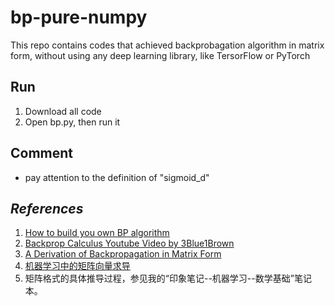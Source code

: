 # bp-pure-numpy
This repo contains codes that achieved backprobagation algorithm in matrix form, without using any deep learning library, like TersorFlow or PyTorch

## Run 
1. Download all code
2. Open bp.py, then run it

## Comment
* pay attention to the definition of "sigmoid_d"

## *References*  
1. [How to build you own BP algorithm](https://towardsdatascience.com/how-to-build-your-own-neural-network-from-scratch-in-python-68998a08e4f6)  
2. [Backprop Calculus Youtube Video by 3Blue1Brown](https://www.youtube.com/watch?v=tIeHLnjs5U8)  
3. [A Derivation of Backpropagation in Matrix Form](https://sudeepraja.github.io/Neural/)  
4. [机器学习中的矩阵向量求导](https://pan.baidu.com/s/10hISPTOHAd3ALHOLnuX6Mw)  
5. 矩阵格式的具体推导过程，参见我的“印象笔记--机器学习--数学基础”笔记本。
